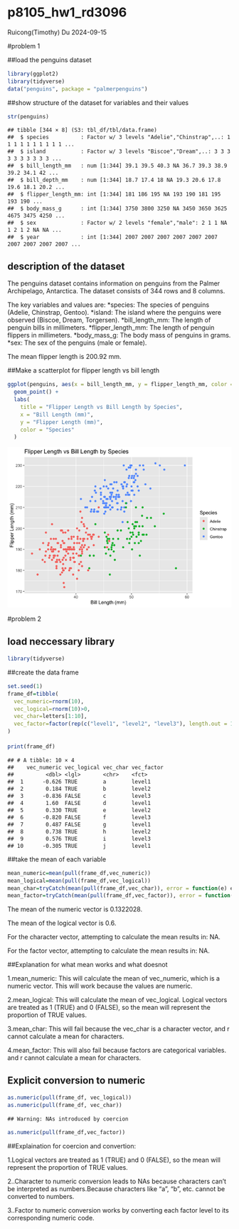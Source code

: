 p8105_hw1_rd3096
================
Ruicong(Timothy) Du
2024-09-15

\#problem 1

\##load the penguins dataset

``` r
library(ggplot2)
library(tidyverse)
data("penguins", package = "palmerpenguins")
```

\##show structure of the dataset for variables and their values

``` r
str(penguins)
```

    ## tibble [344 × 8] (S3: tbl_df/tbl/data.frame)
    ##  $ species          : Factor w/ 3 levels "Adelie","Chinstrap",..: 1 1 1 1 1 1 1 1 1 1 ...
    ##  $ island           : Factor w/ 3 levels "Biscoe","Dream",..: 3 3 3 3 3 3 3 3 3 3 ...
    ##  $ bill_length_mm   : num [1:344] 39.1 39.5 40.3 NA 36.7 39.3 38.9 39.2 34.1 42 ...
    ##  $ bill_depth_mm    : num [1:344] 18.7 17.4 18 NA 19.3 20.6 17.8 19.6 18.1 20.2 ...
    ##  $ flipper_length_mm: int [1:344] 181 186 195 NA 193 190 181 195 193 190 ...
    ##  $ body_mass_g      : int [1:344] 3750 3800 3250 NA 3450 3650 3625 4675 3475 4250 ...
    ##  $ sex              : Factor w/ 2 levels "female","male": 2 1 1 NA 1 2 1 2 NA NA ...
    ##  $ year             : int [1:344] 2007 2007 2007 2007 2007 2007 2007 2007 2007 2007 ...

## description of the dataset

The penguins dataset contains information on penguins from the Palmer
Archipelago, Antarctica. The dataset consists of 344 rows and 8 columns.

The key variables and values are: *species: The species of penguins
(Adelie, Chinstrap, Gentoo). *island: The island where the penguins were
observed (Biscoe, Dream, Torgersen). *bill_length_mm: The length of
penguin bills in millimeters. *flipper_length_mm: The length of penguin
flippers in millimeters. *body_mass_g: The body mass of penguins in
grams. *sex: The sex of the penguins (male or female).

The mean flipper length is 200.92 mm.

\##Make a scatterplot for flipper length vs bill length

``` r
ggplot(penguins, aes(x = bill_length_mm, y = flipper_length_mm, color = species)) +
  geom_point() +
  labs(
    title = "Flipper Length vs Bill Length by Species",
    x = "Bill Length (mm)",
    y = "Flipper Length (mm)",
    color = "Species"
  ) 
```

![](p8105_hw1_rd3096_files/figure-gfm/scatterplot-1.png)<!-- -->

\#problem 2

## load neccessary library

``` r
library(tidyverse)
```

\##create the data frame

``` r
set.seed(1)
frame_df=tibble(
  vec_numeric=rnorm(10),
  vec_logical=rnorm(10)>0,
  vec_char=letters[1:10],
  vec_factor=factor(rep(c("level1", "level2", "level3"), length.out = 10))
)

print(frame_df)
```

    ## # A tibble: 10 × 4
    ##    vec_numeric vec_logical vec_char vec_factor
    ##          <dbl> <lgl>       <chr>    <fct>     
    ##  1      -0.626 TRUE        a        level1    
    ##  2       0.184 TRUE        b        level2    
    ##  3      -0.836 FALSE       c        level3    
    ##  4       1.60  FALSE       d        level1    
    ##  5       0.330 TRUE        e        level2    
    ##  6      -0.820 FALSE       f        level3    
    ##  7       0.487 FALSE       g        level1    
    ##  8       0.738 TRUE        h        level2    
    ##  9       0.576 TRUE        i        level3    
    ## 10      -0.305 TRUE        j        level1

\##take the mean of each variable

``` r
mean_numeric=mean(pull(frame_df,vec_numeric))
mean_logical=mean(pull(frame_df,vec_logical))
mean_char=tryCatch(mean(pull(frame_df,vec_char)), error = function(e) e)
mean_factor=tryCatch(mean(pull(frame_df,vec_factor)), error = function(e) e)
```

The mean of the numeric vector is 0.1322028.

The mean of the logical vector is 0.6.

For the character vector, attempting to calculate the mean results in:
NA.

For the factor vector, attempting to calculate the mean results in: NA.

\##Explanation for what mean works and what doesnot

1.mean_numeric: This will calculate the mean of vec_numeric, which is a
numeric vector. This will work because the values are numeric.

2.mean_logical: This will calculate the mean of vec_logical. Logical
vectors are treated as 1 (TRUE) and 0 (FALSE), so the mean will
represent the proportion of TRUE values.

3.mean_char: This will fail because the vec_char is a character vector,
and r cannot calculate a mean for characters.

4.mean_factor: This will also fail because factors are categorical
variables. and r cannot calculate a mean for characters.

## Explicit conversion to numeric

``` r
as.numeric(pull(frame_df, vec_logical))
as.numeric(pull(frame_df, vec_char))
```

    ## Warning: NAs introduced by coercion

``` r
as.numeric(pull(frame_df,vec_factor))
```

\##Explaination for coercion and convertion:

1.Logical vectors are treated as 1 (TRUE) and 0 (FALSE), so the mean
will represent the proportion of TRUE values.

2..Character to numeric conversion leads to NAs because characters can’t
be interpreted as numbers.Because characters like “a”, “b”, etc. cannot
be converted to numbers.

3..Factor to numeric conversion works by converting each factor level to
its corresponding numeric code.
